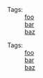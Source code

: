<section>
  <dl class="au-tags">
    <dt>Tags:</dt>
    <dd><a class="js-focus-me" href="#">foo</a></dd>
    <dd><a class="js-focus-me" href="#">bar</a></dd>
    <dd><a class="js-focus-me" href="#">baz</a></dd>
  </dl>
</section>

<div class="au-body au-body--dark">
  <dl class="au-tags au-tags--dark">
    <dt>Tags:</dt>
    <dd><a class="js-focus-me" href="#">foo</a></dd>
    <dd><a class="js-focus-me" href="#">bar</a></dd>
    <dd><a class="js-focus-me" href="#">baz</a></dd>
  </dl>
</div>
